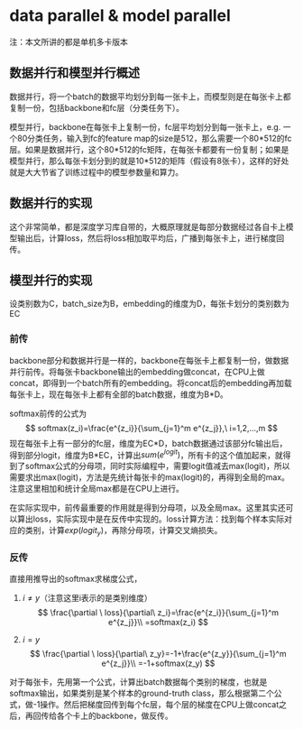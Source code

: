 # data parallel & model parallel

注：本文所讲的都是单机多卡版本

## 数据并行和模型并行概述

数据并行，将一个batch的数据平均划分到每一张卡上，而模型则是在每张卡上都复制一份，包括backbone和fc层（分类任务下）。

模型并行，backbone在每张卡上复制一份，fc层平均划分到每一张卡上，e.g. 一个80分类任务，输入到fc的feature map的size是512，那么需要一个80*512的fc层。如果是数据并行，这个80\*512的fc矩阵，在每张卡都要有一份复制；如果是模型并行，那么每张卡划分到的就是10\*512的矩阵（假设有8张卡），这样的好处就是大大节省了训练过程中的模型参数量和算力。

## 数据并行的实现

这个非常简单，都是深度学习库自带的，大概原理就是每部分数据经过各自卡上模型输出后，计算loss，然后将loss相加取平均后，广播到每张卡上，进行梯度回传。

## 模型并行的实现

设类别数为C，batch_size为B，embedding的维度为D，每张卡划分的类别数为EC

### 前传

backbone部分和数据并行是一样的，backbone在每张卡上都复制一份，做数据并行前传。将每张卡backbone输出的embedding做concat，在CPU上做concat，即得到一个batch所有的embedding。将concat后的embedding再加载每张卡上，现在每张卡上都有全部的batch数据，维度为B*D。

softmax前传的公式为
$$
softmax(z_i)=\frac{e^{z_i}}{\sum_{j=1}^m e^{z_j}},\ i=1,2,...,m
$$
现在每张卡上有一部分的fc层，维度为EC*D，batch数据通过该部分fc输出后，得到部分logit，维度为B\*EC，计算出$sum(e^{logit})$，所有卡的这个值加起来，就得到了softmax公式的分母项，同时实际编程中，需要logit值减去max(logit)，所以需要求出max(logit)，方法是先统计每张卡的max(logit)的，再得到全局的max。注意这里相加和统计全局max都是在CPU上进行。

在实际实现中，前传最重要的作用就是得到分母项，以及全局max。这里其实还可以算出loss，实际实现中是在反传中实现的。loss计算方法：找到每个样本实际对应的类别，计算$exp(logit_y)$，再除分母项，计算交叉熵损失。

### 反传

直接用推导出的softmax求梯度公式，

1. $i\neq y$（注意这里i表示的是类别维度）
   $$
   \frac{\partial \ loss}{\partial\ z_i}=\frac{e^{z_i}}{\sum_{j=1}^m e^{z_j}}\\
   =softmax(z_i)
   $$

2. $i=y$
   $$
   \frac{\partial \ loss}{\partial\ z_y}=-1+\frac{e^{z_y}}{\sum_{j=1}^m e^{z_j}}\\
   =-1+softmax(z_y)
   $$

对于每张卡，先用第一个公式，计算出batch数据每个类别的梯度，也就是softmax输出，如果类别是某个样本的ground-truth class，那么根据第二个公式，做-1操作。然后把梯度回传到每个fc层，每个层的梯度在CPU上做concat之后，再回传给各个卡上的backbone，做反传。

